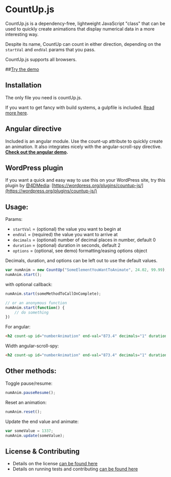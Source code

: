 # CountUp.js
CountUp.js is a dependency-free, lightweight JavaScript "class" that can be used to quickly create animations that display numerical data in a more interesting way.

Despite its name, CountUp can count in either direction, depending on the `startVal` and `endVal` params that you pass.

CountUp.js supports all browsers.

##[Try the demo](http://inorganik.github.io/countUp.js)

## Installation

The only file you need is countUp.js. 

If you want to get fancy with build systems, a gulpfile is included. [Read more here](contributing.md).

## Angular directive
Included is an angular module. Use the count-up attribute to quickly create an animation. It also integrates nicely with the angular-scroll-spy directive. **[Check out the angular demo](http://inorganik.github.io/angular-scroll-spy).**

## WordPress plugin
If you want a quick and easy way to use this on your WordPress site, try this plugin by [@4DMedia](https://twitter.com/4dMedia): [https://wordpress.org/plugins/countup-js/](https://wordpress.org/plugins/countup-js/)

## Usage:
Params:
- `startVal` = (optional) the value you want to begin at
- `endVal` = (required) the value you want to arrive at
- `decimals` = (optional) number of decimal places in number, default 0 
- `duration` = (optional) duration in seconds, default 2 
- `options` = (optional, see demo) formatting/easing options object 

Decimals, duration, and options can be left out to use the default values.

```js
var numAnim = new CountUp("SomeElementYouWantToAnimate", 24.02, 99.99);
numAnim.start();
```

with optional callback:

```js
numAnim.start(someMethodToCallOnComplete);

// or an anonymous function
numAnim.start(function() {
    // do something
})
```
For angular:
```html
<h2 count-up id="numberAnimation" end-val="873.4" decimals="1" duration="3"></h2>
```
Width angular-scroll-spy:
```html
<h2 count-up id="numberAnimation" end-val="873.4" decimals="1" duration="3" scroll-spy-event="elementFirstScrolledIntoView" scroll-spy></h2>
```

## Other methods:
Toggle pause/resume:

```js
numAnim.pauseResume();
```

Reset an animation:

```js
numAnim.reset();
```

Update the end value and animate:

```js
var someValue = 1337;
numAnim.update(someValue);
```

## License & Contributing
- Details on the license [can be found here](LICENSE.md)
- Details on running tests and contributing [can be found here](contributing.md)
